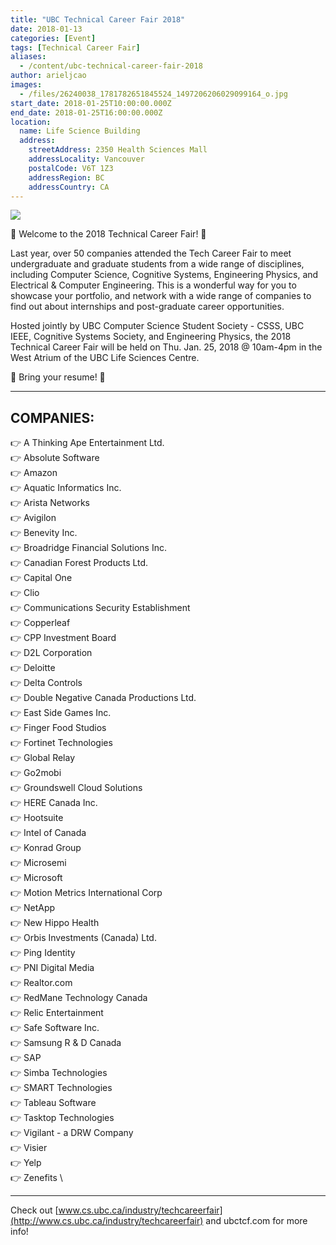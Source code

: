 ```yaml
---
title: "UBC Technical Career Fair 2018"
date: 2018-01-13
categories: [Event]
tags: [Technical Career Fair]
aliases:
  - /content/ubc-technical-career-fair-2018
author: arieljcao
images:
  - /files/26240038_1781782651845524_1497206206029099164_o.jpg
start_date: 2018-01-25T10:00:00.000Z
end_date: 2018-01-25T16:00:00.000Z
location:
  name: Life Science Building
  address:
    streetAddress: 2350 Health Sciences Mall
    addressLocality: Vancouver
    postalCode: V6T 1Z3
    addressRegion: BC
    addressCountry: CA
---
```


![](/files/26240038_1781782651845524_1497206206029099164_o.jpg)

🎉 Welcome to the 2018 Technical Career Fair! 🎉

Last year, over 50 companies attended the Tech Career Fair to meet undergraduate and graduate students from a wide range of disciplines, including Computer Science, Cognitive Systems, Engineering Physics, and Electrical & Computer Engineering. This is a wonderful way for you to showcase your portfolio, and network with a wide range of companies to find out about internships and post-graduate career opportunities.

Hosted jointly by UBC Computer Science Student Society - CSSS, UBC IEEE, Cognitive Systems Society, and Engineering Physics, the 2018 Technical Career Fair will be held on Thu. Jan. 25, 2018 @ 10am-4pm in the West Atrium of the UBC Life Sciences Centre.

📩 Bring your resume! 📩

***

COMPANIES:
----------

👉 A Thinking Ape Entertainment Ltd. \
👉 Absolute Software \
👉 Amazon \
👉 Aquatic Informatics Inc. \
👉 Arista Networks \
👉 Avigilon \
👉 Benevity Inc. \
👉 Broadridge Financial Solutions Inc. \
👉 Canadian Forest Products Ltd. \
👉 Capital One \
👉 Clio \
👉 Communications Security Establishment \
👉 Copperleaf \
👉 CPP Investment Board \
👉 D2L Corporation \
👉 Deloitte \
👉 Delta Controls \
👉 Double Negative Canada Productions Ltd. \
👉 East Side Games Inc. \
👉 Finger Food Studios \
👉 Fortinet Technologies \
👉 Global Relay \
👉 Go2mobi \
👉 Groundswell Cloud Solutions \
👉 HERE Canada Inc. \
👉 Hootsuite \
👉 Intel of Canada \
👉 Konrad Group \
👉 Microsemi \
👉 Microsoft \
👉 Motion Metrics International Corp \
👉 NetApp \
👉 New Hippo Health \
👉 Orbis Investments (Canada) Ltd. \
👉 Ping Identity \
👉 PNI Digital Media \
👉 Realtor.com \
👉 RedMane Technology Canada \
👉 Relic Entertainment \
👉 Safe Software Inc. \
👉 Samsung R & D Canada \
👉 SAP \
👉 Simba Technologies \
👉 SMART Technologies \
👉 Tableau Software \
👉 Tasktop Technologies \
👉 Vigilant - a DRW Company \
👉 Visier \
👉 Yelp \
👉 Zenefits \

***

Check out [www.cs.ubc.ca/industry/techcareerfair](http://www.cs.ubc.ca/industry/techcareerfair) and ubctcf.com for more info!
